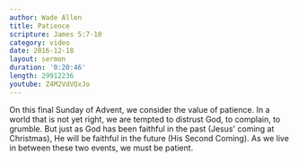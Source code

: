 ```yaml
---
author: Wade Allen
title: Patience
scripture: James 5:7-10
category: video
date: 2016-12-18
layout: sermon
duration: '0:20:46' 
length: 29912236
youtube: Z4M2VdVQxJo
---
```


On this final Sunday of Advent, we consider the value of patience. In a world that is not yet right, we are tempted to distrust God, to complain, to grumble. But just as God has been faithful in the past (Jesus' coming at Christmas), He will be faithful in the future (His Second Coming). As we live in between these two events, we must be patient.
